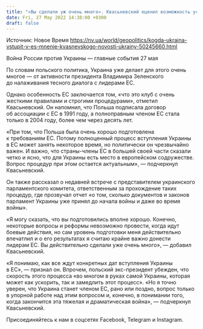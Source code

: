 ```yaml
---
title: "«Вы сделали уж очень много». Квасьневский оценил возможность ускоренного вступления Украины в ЕС"
date: Fri, 27 May 2022 14:38:00 +0300
draft: false
---
```

Источник: Новое Время https://nv.ua/world/geopolitics/kogda-ukraina-vstupit-v-es-mnenie-kvasnevskogo-novosti-ukrainy-50245660.html


Война России против Украины — главные события 27 мая

По словам польского политика, Украина уже делает для этого очень многое — от активности президента Владимира Зеленского до налаживания тесного диалога с лидерами ЕС.

Однако особенность ЕС заключается том, «что это клуб с очень жесткими правилами и строгими процедурами», отметил Квасьневский. Он напомнил, что Польша подписала договор об ассоциации с ЕС в 1991 году, а полноправным членом ЕС стала только в 2004 году, более чем через десять лет.

«При том, что Польша была очень хорошо подготовлена к требованиям ЕС. Потому полноценный процесс вступления Украины в ЕС может занять некоторое время, но политически он чрезвычайно важен. И важно, что страны-члены ЕС в большей своей части сказали четко и ясно, что для Украины есть место в европейском содружестве. Вопрос процедур при этом остается актуальным», — подчеркнул Квасьневский.

Он также рассказал о недавней встрече с представителем украинского парламентского комитета, ответственным за прохождение таких процедур, где прозвучал отчет «о том, сколько документов и законов парламент Украины уже принял до начала войны и даже во время войны».

«Я могу сказать, что вы подготовились вполне хорошо. Конечно, некоторые вопросы и реформы невозможно провести, когда идут боевые действия, но сам уровень подготовки меня действительно впечатлил и о его результатах я считаю крайне важно донести лидерам ЕС. Вы действительно сделали уже очень много», — добавил Квасьневский.

«Я понимаю, как все ждут конкретных дат вступления Украины в ЕС», — признал он. Впрочем, польский экс-президент убежден, что скорость этого процесса «во многом в руках самой Украины, которая может как ускорить, так и замедлить этот процесс». «Но я точно уверен, что Украина станет членом ЕС, рано или поздно, вопрос только в упорной работе над этим вопросом и, конечно, в понимании того, когда закончится эта тяжелая и драматическая война», — подчеркнул Квасьневский.

Присоединяйтесь к нам в соцсетях Facebook, Telegram и Instagram.
